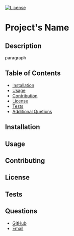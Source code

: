 
[![License](https://img.shields.io/badge/License-Apache_2.0-blue.svg)](https://opensource.org/licenses/Apache-2.0)

# Project's Name

## Description

paragraph

## Table of Contents

- [Installation](#installation)
- [Usage](#usage)
- [Contribution](#contributing)
- [License](#license)
- [Tests](#tests)
- [Additional Quetions](#questions)

## Installation

## Usage

## Contributing

## License

## Tests

## Questions

- [GitHub]()
- [Email]()
